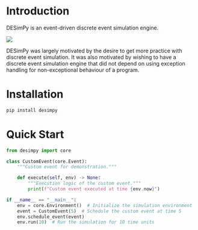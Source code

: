 # Introduction

DESimPy is an event-driven discrete event simulation engine.

![](assets/logo.jpg)

DESimPy was largely motivated by the desire to get more practice with discrete event simulation. It was also motivated by wishing to have a discrete event simulation engine that did not depend on using exception handling for non-exceptional behaviour of a program.

# Installation

```bash
pip install desimpy
```

# Quick Start

```python
from desimpy import core

class CustomEvent(core.Event):
    """Custom event for demonstration."""

    def execute(self, env) -> None:
        """Execution logic of the custom event."""
        print(f"Custom event executed at time {env.now}")

if __name__ == "__main__":
    env = core.Environment()  # Initialize the simulation environment
    event = CustomEvent(5)  # Schedule the custom event at time 5
    env.schedule_event(event)
    env.run(10)  # Run the simulation for 10 time units
```
